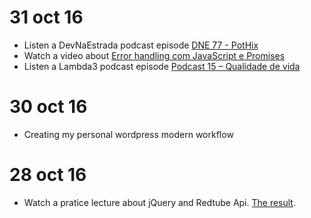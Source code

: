 # 31 oct 16
* Listen a DevNaEstrada podcast episode [DNE 77 - PotHix](http://devnaestrada.com.br/2016/10/28/pothix.html)
* Watch a video about [Error handling com JavaScript e Promises](https://www.youtube.com/watch?v=ZgWyha2d6iY)
* Listen a Lambda3 podcast episode [Podcast 15 – Qualidade de vida](https://blog.lambda3.com.br/2016/10/podcast-15-qualidade-de-vida/)

# 30 oct 16
* Creating my personal wordpress modern workflow

# 28 oct 16
* Watch a pratice lecture about jQuery and Redtube Api. [The result](https://github.com/ogilvieira/netcoders-redtubeapi).
